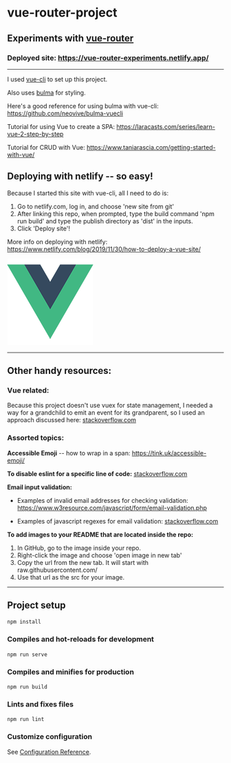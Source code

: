 # vue-router-project

## Experiments with [vue-router](https://router.vuejs.org/)

### Deployed site: https://vue-router-experiments.netlify.app/

---

I used [vue-cli](https://cli.vuejs.org/) to set up this project.

Also uses [bulma](https://bulma.io/) for styling.

Here's a good reference for using bulma with vue-cli: https://github.com/neovive/bulma-vuecli

Tutorial for using Vue to create a SPA: https://laracasts.com/series/learn-vue-2-step-by-step

Tutorial for CRUD with Vue: https://www.taniarascia.com/getting-started-with-vue/

## Deploying with netlify -- so easy!

Because I started this site with vue-cli, all I need to do is:

1. Go to netlify.com, log in, and choose 'new site from git'
2. After linking this repo, when prompted, type the build command 'npm run build' and type the publish directory as 'dist' in the inputs.
3. Click 'Deploy site'!

More info on deploying with netlify: https://www.netlify.com/blog/2019/11/30/how-to-deploy-a-vue-site/

<img src="https://raw.githubusercontent.com/ethyl2/vue-router-experiments/main/src/assets/logo.png" />

---

## Other handy resources:

### Vue related:

Because this project doesn't use vuex for state management, I needed a way for a grandchild to emit an event for its grandparent, so I used
an approach discussed here: [stackoverflow.com](https://stackoverflow.com/questions/42615445/vuejs-2-0-emit-event-from-grand-child-to-his-grand-parent-component/51661633)

### Assorted topics:

**Accessible Emoji** -- how to wrap in a span: https://tink.uk/accessible-emoji/

**To disable eslint for a specific line of code:** [stackoverflow.com](https://stackoverflow.com/questions/47277133/disable-unnecessary-escape-character-no-useless-escape)

**Email input validation:**

- Examples of invalid email addresses for checking validation: https://www.w3resource.com/javascript/form/email-validation.php

- Examples of javascript regexes for email validation: [stackoverflow.com](https://stackoverflow.com/questions/46155/how-to-validate-an-email-address-in-javascript)

**To add images to your README that are located inside the repo:**

1. In GitHub, go to the image inside your repo.
2. Right-click the image and choose 'open image in new tab'
3. Copy the url from the new tab. It will start with raw.githubusercontent.com/
4. Use that url as the src for your image.

---

## Project setup

```
npm install
```

### Compiles and hot-reloads for development

```
npm run serve
```

### Compiles and minifies for production

```
npm run build
```

### Lints and fixes files

```
npm run lint
```

### Customize configuration

See [Configuration Reference](https://cli.vuejs.org/config/).
